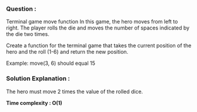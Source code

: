 ### Question :

Terminal game move function
In this game, the hero moves from left to right. The player rolls the die and moves the number of spaces indicated by the die two times.

Create a function for the terminal game that takes the current position of the hero and the roll (1-6) and return the new position.

Example:
move(3, 6) should equal 15


### Solution Explanation :

The hero must move 2 times the value of the rolled dice. 


**Time complexity : O(1)**